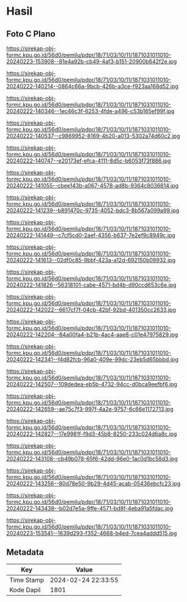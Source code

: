# Hasil

## Foto C Plano

https://sirekap-obj-formc.kpu.go.id/56d0/pemilu/pdpr/18/71/03/10/11/1871031011010-20240223-153908--81e4a92b-cb49-4af3-b151-20900b642f2e.jpg

https://sirekap-obj-formc.kpu.go.id/56d0/pemilu/pdpr/18/71/03/10/11/1871031011010-20240222-140214--0864c66a-9bcb-426b-a3ce-f923aa168d52.jpg

https://sirekap-obj-formc.kpu.go.id/56d0/pemilu/pdpr/18/71/03/10/11/1871031011010-20240222-140346--1ec46c3f-6253-4fde-a496-c53b165ef99f.jpg

https://sirekap-obj-formc.kpu.go.id/56d0/pemilu/pdpr/18/71/03/10/11/1871031011010-20240222-140537--c9869952-8169-4b20-a013-5302a74d60c2.jpg

https://sirekap-obj-formc.kpu.go.id/56d0/pemilu/pdpr/18/71/03/10/11/1871031011010-20240222-140747--e20173ef-efca-4111-8d5c-b6053f73f886.jpg

https://sirekap-obj-formc.kpu.go.id/56d0/pemilu/pdpr/18/71/03/10/11/1871031011010-20240222-141055--cbee143b-a067-4578-ad8b-9364c8036814.jpg

https://sirekap-obj-formc.kpu.go.id/56d0/pemilu/pdpr/18/71/03/10/11/1871031011010-20240222-141239--b891470c-9735-4052-bdc3-8b567a099a99.jpg

https://sirekap-obj-formc.kpu.go.id/56d0/pemilu/pdpr/18/71/03/10/11/1871031011010-20240222-141449--c7cf5cd0-2aef-4356-b637-7e2ef9c8949c.jpg

https://sirekap-obj-formc.kpu.go.id/56d0/pemilu/pdpr/18/71/03/10/11/1871031011010-20240222-141613--02df0c85-9bbf-423a-a12d-692150b09932.jpg

https://sirekap-obj-formc.kpu.go.id/56d0/pemilu/pdpr/18/71/03/10/11/1871031011010-20240222-141826--56318101-cabe-4571-bd4b-d90ccd653c6e.jpg

https://sirekap-obj-formc.kpu.go.id/56d0/pemilu/pdpr/18/71/03/10/11/1871031011010-20240222-142022--6617cf7f-04cb-42bf-92bd-401350cc2633.jpg

https://sirekap-obj-formc.kpu.go.id/56d0/pemilu/pdpr/18/71/03/10/11/1871031011010-20240222-142204--84a00fa4-b21b-4ac4-aae8-c01e47975829.jpg

https://sirekap-obj-formc.kpu.go.id/56d0/pemilu/pdpr/18/71/03/10/11/1871031011010-20240222-142341--f4d82fcb-96a0-409e-99dc-23eb5d65bbbd.jpg

https://sirekap-obj-formc.kpu.go.id/56d0/pemilu/pdpr/18/71/03/10/11/1871031011010-20240222-142507--109dedea-eb5b-4732-94cc-d0bca9eefbf6.jpg

https://sirekap-obj-formc.kpu.go.id/56d0/pemilu/pdpr/18/71/03/10/11/1871031011010-20240222-142659--ae75c7f3-997f-4a2e-9757-6c66e1172713.jpg

https://sirekap-obj-formc.kpu.go.id/56d0/pemilu/pdpr/18/71/03/10/11/1871031011010-20240222-142827--17e9981f-f9d3-45b8-8250-233c024d6a8c.jpg

https://sirekap-obj-formc.kpu.go.id/56d0/pemilu/pdpr/18/71/03/10/11/1871031011010-20240222-143108--cb49b078-65f6-42dd-96e0-1ac0d1bc58d3.jpg

https://sirekap-obj-formc.kpu.go.id/56d0/pemilu/pdpr/18/71/03/10/11/1871031011010-20240222-143256--80d78e50-9b29-4d45-acab-05436ebcfc23.jpg

https://sirekap-obj-formc.kpu.go.id/56d0/pemilu/pdpr/18/71/03/10/11/1871031011010-20240222-143438--b02d7e5a-9ffe-4571-bd8f-4eba91a5fdac.jpg

https://sirekap-obj-formc.kpu.go.id/56d0/pemilu/pdpr/18/71/03/10/11/1871031011010-20240223-153541--1639d293-f352-4668-b4ed-7cea4addd515.jpg


## Metadata

| Key        | Value               |
| ---------- | ------------------- |
| Time Stamp | 2024-02-24 22:33:55 |
| Kode Dapil | 1801                |



